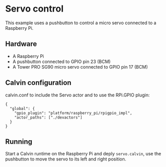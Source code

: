 # Servo control

This example uses a pushbutton to control a micro servo connected to a Raspberry Pi.

## Hardware

- A Raspberry Pi
- A pushbutton connected to GPIO pin 23 (BCM)
- A Tower PRO SG90 micro servo connected to GPIO pin 17 (BCM)

## Calvin configuration

calvin.conf to include the Servo actor and to use the RPi.GPIO plugin:

    {
      "global": {
        "gpio_plugin": "platform/raspberry_pi/rpigpio_impl",
        "actor_paths": ["./devactors"]
      }
    }

## Running

Start a Calvin runtime on the Raspberry Pi and deply `servo.calvin`, use the pushbutton to move the servo to its left and right position.
